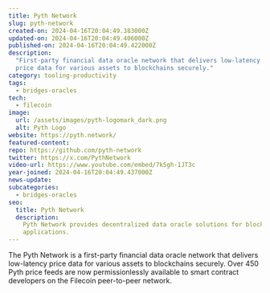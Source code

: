 ```yaml
---
title: Pyth Network
slug: pyth-network
created-on: 2024-04-16T20:04:49.383000Z
updated-on: 2024-04-16T20:04:49.406000Z
published-on: 2024-04-16T20:04:49.422000Z
description:
  "First-party financial data oracle network that delivers low-latency
  price data for various assets to blockchains securely."
category: tooling-productivity
tags:
  - bridges-oracles
tech:
  - filecoin
image:
  url: /assets/images/pyth-logomark_dark.png
  alt: Pyth Logo
website: https://pyth.network/
featured-content:
repo: https://github.com/pyth-network
twitter: https://x.com/PythNetwork
video-url: https://www.youtube.com/embed/7k5gh-1JT3c
year-joined: 2024-04-16T20:04:49.437000Z
news-update:
subcategories:
  - bridges-oracles
seo:
  title: Pyth Network
  description:
    Pyth Network provides decentralized data oracle solutions for blockchain
    applications.
---
```


The Pyth Network is a first-party financial data oracle network that delivers low-latency price data for various assets to blockchains securely. Over 450 Pyth price feeds are now permissionlessly available to smart contract developers on the Filecoin peer-to-peer network.

